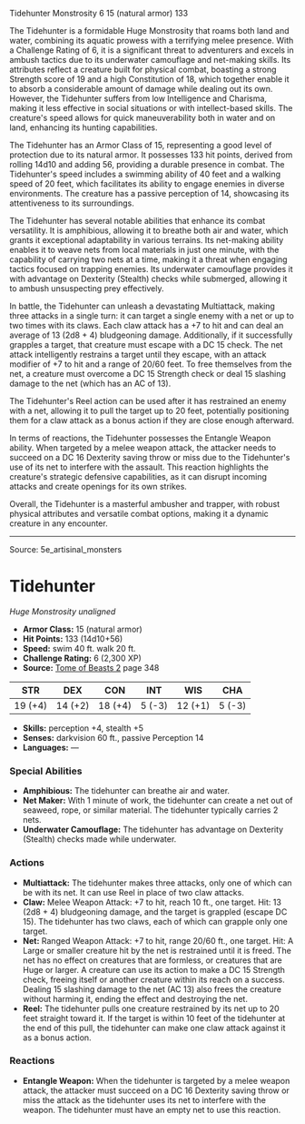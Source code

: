 <MonsterName/>Tidehunter</MonsterName>
<CreatureType/>Monstrosity</CreatureType>
<CR/>6</CR>
<AC/>15 (natural armor)</AC>
<HP/>133</HP>
<summary>The Tidehunter is a formidable Huge Monstrosity that roams both land and water, combining its aquatic prowess with a terrifying melee presence. With a Challenge Rating of 6, it is a significant threat to adventurers and excels in ambush tactics due to its underwater camouflage and net-making skills. Its attributes reflect a creature built for physical combat, boasting a strong Strength score of 19 and a high Constitution of 18, which together enable it to absorb a considerable amount of damage while dealing out its own. However, the Tidehunter suffers from low Intelligence and Charisma, making it less effective in social situations or with intellect-based skills. The creature's speed allows for quick maneuverability both in water and on land, enhancing its hunting capabilities.</summary>

<detail>

The Tidehunter has an Armor Class of 15, representing a good level of protection due to its natural armor. It possesses 133 hit points, derived from rolling 14d10 and adding 56, providing a durable presence in combat. The Tidehunter's speed includes a swimming ability of 40 feet and a walking speed of 20 feet, which facilitates its ability to engage enemies in diverse environments. The creature has a passive perception of 14, showcasing its attentiveness to its surroundings.

The Tidehunter has several notable abilities that enhance its combat versatility. It is amphibious, allowing it to breathe both air and water, which grants it exceptional adaptability in various terrains. Its net-making ability enables it to weave nets from local materials in just one minute, with the capability of carrying two nets at a time, making it a threat when engaging tactics focused on trapping enemies. Its underwater camouflage provides it with advantage on Dexterity (Stealth) checks while submerged, allowing it to ambush unsuspecting prey effectively.

In battle, the Tidehunter can unleash a devastating Multiattack, making three attacks in a single turn: it can target a single enemy with a net or up to two times with its claws. Each claw attack has a +7 to hit and can deal an average of 13 (2d8 + 4) bludgeoning damage. Additionally, if it successfully grapples a target, that creature must escape with a DC 15 check. The net attack intelligently restrains a target until they escape, with an attack modifier of +7 to hit and a range of 20/60 feet. To free themselves from the net, a creature must overcome a DC 15 Strength check or deal 15 slashing damage to the net (which has an AC of 13).

The Tidehunter's Reel action can be used after it has restrained an enemy with a net, allowing it to pull the target up to 20 feet, potentially positioning them for a claw attack as a bonus action if they are close enough afterward.

In terms of reactions, the Tidehunter possesses the Entangle Weapon ability. When targeted by a melee weapon attack, the attacker needs to succeed on a DC 16 Dexterity saving throw or miss due to the Tidehunter's use of its net to interfere with the assault. This reaction highlights the creature's strategic defensive capabilities, as it can disrupt incoming attacks and create openings for its own strikes. 

Overall, the Tidehunter is a masterful ambusher and trapper, with robust physical attributes and versatile combat options, making it a dynamic creature in any encounter.</detail>



---

Source: 5e_artisinal_monsters

# Tidehunter

*Huge* *Monstrosity* *unaligned*

- **Armor Class:** 15 (natural armor)
- **Hit Points:** 133 (14d10+56)
- **Speed:** swim 40 ft. walk 20 ft.
- **Challenge Rating:** 6 (2,300 XP)
- **Source:** [Tome of Beasts 2](https://koboldpress.com/kpstore/product/tome-of-beasts-2-for-5th-edition) page 348

| STR | DEX | CON | INT | WIS | CHA |
| --- | --- | --- | --- | --- | --- |
| 19 (+4) | 14 (+2) | 18 (+4) | 5 (-3) | 12 (+1) | 5 (-3) |

- **Skills:** perception +4, stealth +5
- **Senses:** darkvision 60 ft., passive Perception 14
- **Languages:** —

### Special Abilities

- **Amphibious:** The tidehunter can breathe air and water.
- **Net Maker:** With 1 minute of work, the tidehunter can create a net out of seaweed, rope, or similar material. The tidehunter typically carries 2 nets.
- **Underwater Camouflage:** The tidehunter has advantage on Dexterity (Stealth) checks made while underwater.

### Actions

- **Multiattack:** The tidehunter makes three attacks, only one of which can be with its net. It can use Reel in place of two claw attacks.
- **Claw:** Melee Weapon Attack: +7 to hit, reach 10 ft., one target. Hit: 13 (2d8 + 4) bludgeoning damage, and the target is grappled (escape DC 15). The tidehunter has two claws, each of which can grapple only one target.
- **Net:** Ranged Weapon Attack: +7 to hit, range 20/60 ft., one target. Hit: A Large or smaller creature hit by the net is restrained until it is freed. The net has no effect on creatures that are formless, or creatures that are Huge or larger. A creature can use its action to make a DC 15 Strength check, freeing itself or another creature within its reach on a success. Dealing 15 slashing damage to the net (AC 13) also frees the creature without harming it, ending the effect and destroying the net.
- **Reel:** The tidehunter pulls one creature restrained by its net up to 20 feet straight toward it. If the target is within 10 feet of the tidehunter at the end of this pull, the tidehunter can make one claw attack against it as a bonus action.

### Reactions

- **Entangle Weapon:** When the tidehunter is targeted by a melee weapon attack, the attacker must succeed on a DC 16 Dexterity saving throw or miss the attack as the tidehunter uses its net to interfere with the weapon. The tidehunter must have an empty net to use this reaction.




